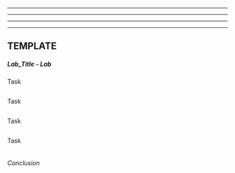 ***********************************
***********************************
***********************************
***********************************
TEMPLATE
----

##### Lab_Title - Lab

Task
```BASH 

```


Task
```BASH 

```


Task
```BASH 

```


Task
```BASH 

```

###### Conclusion